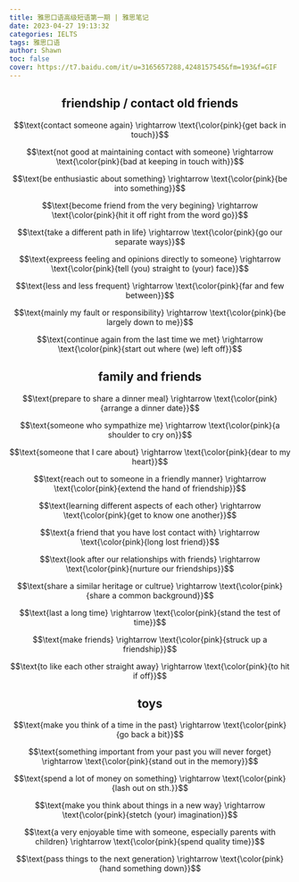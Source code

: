 ```yaml
---
title: 雅思口语高级短语第一期 | 雅思笔记
date: 2023-04-27 19:13:32
categories: IELTS
tags: 雅思口语
author: Shawn
toc: false
cover: https://t7.baidu.com/it/u=3165657288,4248157545&fm=193&f=GIF
---
```


<center><h2>friendship / contact old friends</h2></center>

$$\text{contact someone again} \rightarrow \text{\color{pink}{get back in touch}}$$

$$\text{not good at maintaining contact with someone} \rightarrow \text{\color{pink}{bad at keeping in touch with}}$$

$$\text{be enthusiastic about something} \rightarrow \text{\color{pink}{be into something}}$$

$$\text{become friend from the very begining} \rightarrow \text{\color{pink}{hit it off right from the word go}}$$

$$\text{take a different path in life} \rightarrow \text{\color{pink}{go our separate ways}}$$

$$\text{expreess feeling and opinions directly to someone} \rightarrow \text{\color{pink}{tell (you) straight to (your) face}}$$

$$\text{less and less frequent} \rightarrow \text{\color{pink}{far and few between}}$$

$$\text{mainly my fault or responsibility} \rightarrow \text{\color{pink}{be largely down to me}}$$

$$\text{continue again from the last time we met} \rightarrow \text{\color{pink}{start out where (we) left off}}$$

<center><h2>family and friends</h2></center>

$$\text{prepare to share a dinner meal} \rightarrow \text{\color{pink}{arrange a dinner date}}$$

$$\text{someone who sympathize me} \rightarrow \text{\color{pink}{a shoulder to cry on}}$$

$$\text{someone that I care about} \rightarrow \text{\color{pink}{dear to my heart}}$$

$$\text{reach out to someone in a friendly manner} \rightarrow \text{\color{pink}{extend the hand of friendship}}$$

$$\text{learning different aspects of each other} \rightarrow \text{\color{pink}{get to know one another}}$$

$$\text{a friend that you have lost contact with} \rightarrow \text{\color{pink}{long lost friend}}$$

$$\text{look after our relationships with friends} \rightarrow \text{\color{pink}{nurture our friendships}}$$

$$\text{share a similar heritage or cultrue} \rightarrow \text{\color{pink}{share a common background}}$$

$$\text{last a long time} \rightarrow \text{\color{pink}{stand the test of time}}$$

$$\text{make friends} \rightarrow \text{\color{pink}{struck up a friendship}}$$

$$\text{to like each other straight away} \rightarrow \text{\color{pink}{to hit if off}}$$


<center><h2>toys</h2></center>

$$\text{make you think of a time in the past} \rightarrow \text{\color{pink}{go back a bit}}$$

$$\text{something important from your past you will never forget} \rightarrow \text{\color{pink}{stand out in the memory}}$$

$$\text{spend a lot of money on something} \rightarrow \text{\color{pink}{lash out on sth.}}$$

$$\text{make you think about things in a new way} \rightarrow \text{\color{pink}{stetch (your) imagination}}$$

$$\text{a very enjoyable time with someone, especially parents with children} \rightarrow \text{\color{pink}{spend quality time}}$$

$$\text{pass things to the next generation} \rightarrow \text{\color{pink}{hand something down}}$$

